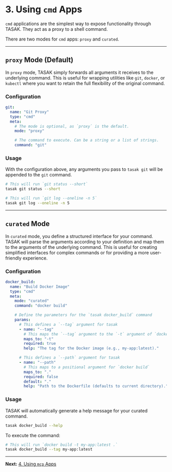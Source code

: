# 3. Using `cmd` Apps

`cmd` applications are the simplest way to expose functionality through TASAK. They act as a proxy to a shell command.

There are two modes for `cmd` apps: `proxy` and `curated`.

---

## `proxy` Mode (Default)

In `proxy` mode, TASAK simply forwards all arguments it receives to the underlying command. This is useful for wrapping utilities like `git`, `docker`, or `kubectl` where you want to retain the full flexibility of the original command.

### Configuration

```yaml
git:
  name: "Git Proxy"
  type: "cmd"
  meta:
    # The mode is optional, as `proxy` is the default.
    mode: "proxy"

    # The command to execute. Can be a string or a list of strings.
    command: "git"
```

### Usage

With the configuration above, any arguments you pass to `tasak git` will be appended to the `git` command.

```bash
# This will run `git status --short`
tasak git status --short

# This will run `git log --oneline -n 5`
tasak git log --oneline -n 5
```

---

## `curated` Mode

In `curated` mode, you define a structured interface for your command. TASAK will parse the arguments according to your definition and map them to the arguments of the underlying command. This is useful for creating simplified interfaces for complex commands or for providing a more user-friendly experience.

### Configuration

```yaml
docker_build:
  name: "Build Docker Image"
  type: "cmd"
  meta:
    mode: "curated"
    command: "docker build"

    # Define the parameters for the `tasak docker_build` command
    params:
      # This defines a `--tag` argument for tasak
      - name: "--tag"
        # This maps the `--tag` argument to the `-t` argument of `docker build`
        maps_to: "-t"
        required: true
        help: "The tag for the Docker image (e.g., my-app:latest)."

      # This defines a `--path` argument for tasak
      - name: "--path"
        # This maps to a positional argument for `docker build`
        maps_to: "."
        required: false
        default: "."
        help: "Path to the Dockerfile (defaults to current directory)."
```

### Usage

TASAK will automatically generate a help message for your curated command.

```bash
tasak docker_build --help
```

To execute the command:

```bash
# This will run `docker build -t my-app:latest .`
tasak docker_build --tag my-app:latest
```

---

**Next:** [4. Using `mcp` Apps](4.-Using-Mcp-Apps.md)
